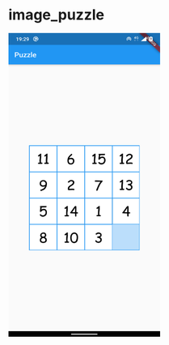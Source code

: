 # image_puzzle

<img src='https://github.com/arunramarumugam25/puzzle_game/blob/master/game%5B1%5D.png' width=300 height=600/>
